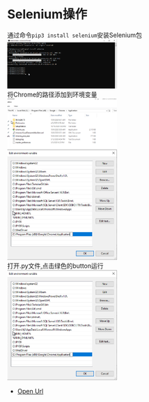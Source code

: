 # Selenium操作
通过命令```pip3 install selenium```安装Selenium包  
<img src="https://github.com/Alex-Ji/AutomateTest/raw/main/Notes/Images/Script_Selenium/1.png" width="50%">  
将Chrome的路径添加到环境变量  
<img src="https://github.com/Alex-Ji/AutomateTest/raw/main/Notes/Images/Script_Selenium/3.png" width="50%">  
<img src="https://github.com/Alex-Ji/AutomateTest/raw/main/Notes/Images/Script_Selenium/2.png" width="50%">  
打开.py文件,点击绿色的button运行  
<img src="https://github.com/Alex-Ji/AutomateTest/raw/main/Notes/Images/Script_Selenium/2.png" width="50%">  

* [Open Url](https://github.com/Alex-Ji/AutomateTest/blob/main/Scripts/Selenium/Selenium_openURL.py)  
